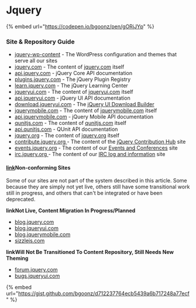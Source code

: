 # Jquery

{% embed url="https://codepen.io/bgoonz/pen/gORjJYp" %}

### Site & Repository Guide

- [jquery-wp-content](https://github.com/jquery/jquery-wp-content/) - The WordPress configuration and themes that serve all our sites
- [jquery.com](https://github.com/jquery/jquery.com/) - The content of [jquery.com](http://jquery.com/) itself
- [api.jquery.com](https://github.com/jquery/api.jquery.com/) - jQuery Core API documentation
- [plugins.jquery.com](https://github.com/jquery/jquery.com/) - The jQuery Plugin Registry
- [learn.jquery.com](https://github.com/jquery/learn.jquery.com/) - The jQuery Learning Center
- [jqueryui.com](https://github.com/jquery/jqueryui.com/) - The content of [jqueryui.com](http://jqueryui.com/) itself
- [api.jqueryui.com](https://github.com/jquery/api.jqueryui.com/) - jQuery UI API documentation
- [download.jqueryui.com](https://github.com/jquery/download.jqueryui.com/) - The [jQuery UI Download Builder](http://download.jqueryui.com/)
- [jquerymobile.com](https://github.com/jquery/jquerymobile.com/) - The content of [jquerymobile.com](http://jquerymobile.com/) itself
- [api.jquerymobile.com](https://github.com/jquery/api.jquerymobile.com/) - jQuery Mobile API documentation
- [qunitjs.com](https://github.com/jquery/qunitjs.com/) - The content of [qunitjs.com](http://qunitjs.com/) itself
- [api.qunitjs.com](https://github.com/jquery/api.qunitjs.com/) - QUnit API documentation
- [jquery.org](https://github.com/jquery/jquery.org/) - The content of [jquery.org](http://jquery.org/) itself
- [contribute.jquery.org ](https://github.com/jquery/contribute.jquery.org/)- The content of the [jQuery Contribution Hub](http://contribute.jquery.org/) site
- [events.jquery.org](https://github.com/jquery/events.jquery.org/) - The content of our [Events and Conferences](http://events.jquery.org/) site
- [irc.jquery.org ](https://github.com/jquery/irc.jquery.org/)- The content of our [IRC log and information](http://irc.jquery.org/) site

#### [link](http://contribute.jquery.org/web-sites/#non-conforming-sites)Non-conforming Sites

Some of our sites are not part of the system described in this article. Some because they are simply not yet live, others still have some transitional work still in progress, and others that can't be integrated or have been deprecated.

**linkNot Live, Content Migration In Progress/Planned**

- [blog.jquery.com](http://blog.jquery.com/)
- [blog.jqueryui.com](http://blog.jqueryui.com/)
- [blog.jquerymobile.com](http://blog.jquerymobile.com/)
- [sizzlejs.com](http://sizzlejs.com/)

**linkWill Not Be Transitioned To Content Repository, Still Needs New Theming**

- [forum.jquery.com](http://forum.jquery.com/)
- [bugs.jqueryui.com](http://bugs.jqueryui.com/)

{% embed url="https://gist.github.com/bgoonz/d712237764ecb5439a6b717248a77ecf" %}
